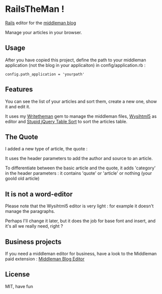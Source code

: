 # RailsTheMan !

<a href='http://rubyonrails.org/'>Rails</a> editor for the <a href='http://middlemanapp.com/basics/blogging/'>middleman blog</a>

Manage your articles in your browser.


## Usage

After you have copied this project, define the path to your middleman application (not the blog in your applicaiton) in config/application.rb :

	config.path_application = 'yourpath'


## Features

You can see the list of your articles and sort them, create a new one, show it and edit it.

It uses my <a href='https://github.com/davidtysman/writetheman'>Writetheman</a> gem to manage the middleman files, <a href='https://github.com/Nerian/bootstrap-wysihtml5-rails'>Wysihtml5</a> as editor and <a href='https://github.com/joequery/Stupid-Table-Plugin'>Stupid jQuery Table Sort</a> to sort the articles table.


## The Quote

I added a new type of article, the quote :

It uses the header parameters to add the author and source to an article.

To differentiate between the basic article and the quote, it adds 'category' in the header parameters :
it contains 'quote' or 'article' or nothing (your goold old article)


## It is not a word-editor

Please note that the Wysihtml5 editor is very light : for example it doesn't manage the paragraphs.

Perhaps I'll change it later, but it does the job for base font and insert, and it's all we really need, right ?


## Business projects

If you need a middleman editor for business, have a look to the Middleman paid extension : 
<a href='http://middleman-blog-editor.awardwinningfjords.com/'>Middleman Blog Editor</a>

## License

MIT, have fun


